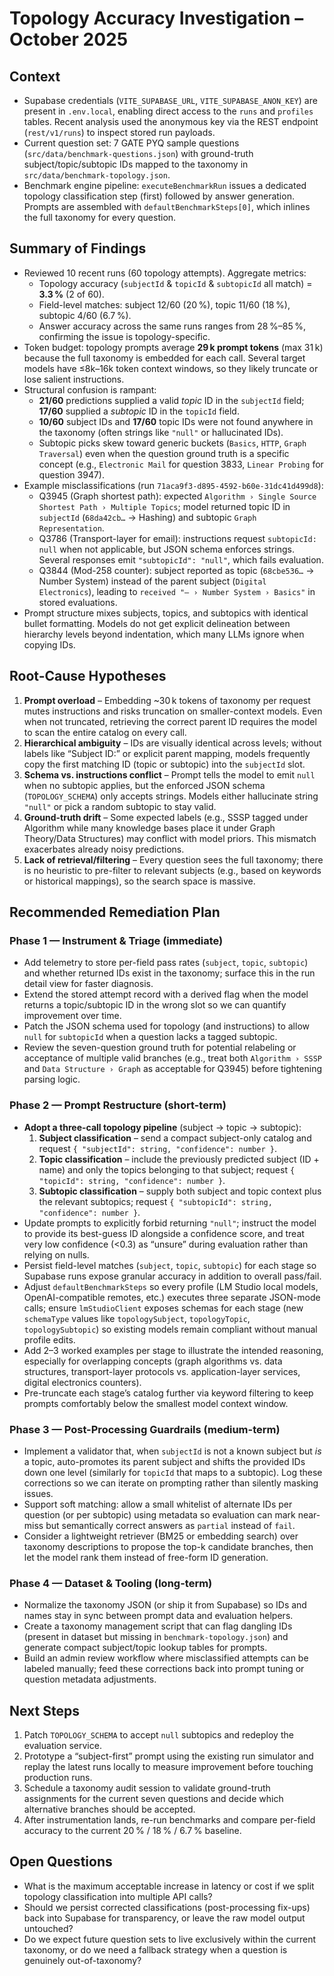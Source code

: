 # Topology Accuracy Investigation – October 2025

## Context
- Supabase credentials (`VITE_SUPABASE_URL`, `VITE_SUPABASE_ANON_KEY`) are present in `.env.local`, enabling direct access to the `runs` and `profiles` tables. Recent analysis used the anonymous key via the REST endpoint (`rest/v1/runs`) to inspect stored run payloads.
- Current question set: 7 GATE PYQ sample questions (`src/data/benchmark-questions.json`) with ground-truth subject/topic/subtopic IDs mapped to the taxonomy in `src/data/benchmark-topology.json`.
- Benchmark engine pipeline: `executeBenchmarkRun` issues a dedicated topology classification step (first) followed by answer generation. Prompts are assembled with `defaultBenchmarkSteps[0]`, which inlines the full taxonomy for every question.

## Summary of Findings
- Reviewed 10 recent runs (60 topology attempts). Aggregate metrics:
  - Topology accuracy (`subjectId` & `topicId` & `subtopicId` all match) = **3.3 %** (2 of 60).
  - Field-level matches: subject 12/60 (20 %), topic 11/60 (18 %), subtopic 4/60 (6.7 %).
  - Answer accuracy across the same runs ranges from 28 %–85 %, confirming the issue is topology-specific.
- Token budget: topology prompts average **29 k prompt tokens** (max 31 k) because the full taxonomy is embedded for each call. Several target models have ≤8k–16k token context windows, so they likely truncate or lose salient instructions.
- Structural confusion is rampant:
  - **21/60** predictions supplied a valid *topic* ID in the `subjectId` field; **17/60** supplied a *subtopic* ID in the `topicId` field.
  - **10/60** subject IDs and **17/60** topic IDs were not found anywhere in the taxonomy (often strings like `"null"` or hallucinated IDs).
  - Subtopic picks skew toward generic buckets (`Basics`, `HTTP`, `Graph Traversal`) even when the question ground truth is a specific concept (e.g., `Electronic Mail` for question 3833, `Linear Probing` for question 3947).
- Example misclassifications (run `71aca9f3-d895-4592-b60e-31dc41d499d8`):
  - Q3945 (Graph shortest path): expected `Algorithm › Single Source Shortest Path › Multiple Topics`; model returned topic ID in `subjectId` (`68da42cb…` → Hashing) and subtopic `Graph Representation`.
  - Q3786 (Transport-layer for email): instructions request `subtopicId: null` when not applicable, but JSON schema enforces strings. Several responses emit `"subtopicId": "null"`, which fails evaluation.
  - Q3844 (Mod-258 counter): subject reported as topic (`68cbe536…` → Number System) instead of the parent subject (`Digital Electronics`), leading to `received "— › Number System › Basics"` in stored evaluations.
- Prompt structure mixes subjects, topics, and subtopics with identical bullet formatting. Models do not get explicit delineation between hierarchy levels beyond indentation, which many LLMs ignore when copying IDs.

## Root-Cause Hypotheses
1. **Prompt overload** – Embedding ~30 k tokens of taxonomy per request mutes instructions and risks truncation on smaller-context models. Even when not truncated, retrieving the correct parent ID requires the model to scan the entire catalog on every call.
2. **Hierarchical ambiguity** – IDs are visually identical across levels; without labels like “Subject ID:” or explicit parent mapping, models frequently copy the first matching ID (topic or subtopic) into the `subjectId` slot.
3. **Schema vs. instructions conflict** – Prompt tells the model to emit `null` when no subtopic applies, but the enforced JSON schema (`TOPOLOGY_SCHEMA`) only accepts strings. Models either hallucinate string `"null"` or pick a random subtopic to stay valid.
4. **Ground-truth drift** – Some expected labels (e.g., SSSP tagged under Algorithm while many knowledge bases place it under Graph Theory/Data Structures) may conflict with model priors. This mismatch exacerbates already noisy predictions.
5. **Lack of retrieval/filtering** – Every question sees the full taxonomy; there is no heuristic to pre-filter to relevant subjects (e.g., based on keywords or historical mappings), so the search space is massive.

## Recommended Remediation Plan

### Phase 1 — Instrument & Triage (immediate)
- Add telemetry to store per-field pass rates (`subject`, `topic`, `subtopic`) and whether returned IDs exist in the taxonomy; surface this in the run detail view for faster diagnosis.
- Extend the stored attempt record with a derived flag when the model returns a topic/subtopic ID in the wrong slot so we can quantify improvement over time.
- Patch the JSON schema used for topology (and instructions) to allow `null` for `subtopicId` when a question lacks a tagged subtopic.
- Review the seven-question ground truth for potential relabeling or acceptance of multiple valid branches (e.g., treat both `Algorithm › SSSP` and `Data Structure › Graph` as acceptable for Q3945) before tightening parsing logic.

### Phase 2 — Prompt Restructure (short-term)
- **Adopt a three-call topology pipeline** (subject → topic → subtopic):
  1. **Subject classification** – send a compact subject-only catalog and request `{ "subjectId": string, "confidence": number }`.
  2. **Topic classification** – include the previously predicted subject (ID + name) and only the topics belonging to that subject; request `{ "topicId": string, "confidence": number }`.
  3. **Subtopic classification** – supply both subject and topic context plus the relevant subtopics; request `{ "subtopicId": string, "confidence": number }`.
- Update prompts to explicitly forbid returning `"null"`; instruct the model to provide its best-guess ID alongside a confidence score, and treat very low confidence (<0.3) as “unsure” during evaluation rather than relying on nulls.
- Persist field-level matches (`subject`, `topic`, `subtopic`) for each stage so Supabase runs expose granular accuracy in addition to overall pass/fail.
- Adjust `defaultBenchmarkSteps` so every profile (LM Studio local models, OpenAI-compatible remotes, etc.) executes three separate JSON-mode calls; ensure `lmStudioClient` exposes schemas for each stage (new `schemaType` values like `topologySubject`, `topologyTopic`, `topologySubtopic`) so existing models remain compliant without manual profile edits.
- Add 2–3 worked examples per stage to illustrate the intended reasoning, especially for overlapping concepts (graph algorithms vs. data structures, transport-layer protocols vs. application-layer services, digital electronics counters).
- Pre-truncate each stage’s catalog further via keyword filtering to keep prompts comfortably below the smallest model context window.

### Phase 3 — Post-Processing Guardrails (medium-term)
- Implement a validator that, when `subjectId` is not a known subject but *is* a topic, auto-promotes its parent subject and shifts the provided IDs down one level (similarly for `topicId` that maps to a subtopic). Log these corrections so we can iterate on prompting rather than silently masking issues.
- Support soft matching: allow a small whitelist of alternate IDs per question (or per subtopic) using metadata so evaluation can mark near-miss but semantically correct answers as `partial` instead of `fail`.
- Consider a lightweight retriever (BM25 or embedding search) over taxonomy descriptions to propose the top-k candidate branches, then let the model rank them instead of free-form ID generation.

### Phase 4 — Dataset & Tooling (long-term)
- Normalize the taxonomy JSON (or ship it from Supabase) so IDs and names stay in sync between prompt data and evaluation helpers.
- Create a taxonomy management script that can flag dangling IDs (present in dataset but missing in `benchmark-topology.json`) and generate compact subject/topic lookup tables for prompts.
- Build an admin review workflow where misclassified attempts can be labeled manually; feed these corrections back into prompt tuning or question metadata adjustments.

## Next Steps
1. Patch `TOPOLOGY_SCHEMA` to accept `null` subtopics and redeploy the evaluation service.
2. Prototype a “subject-first” prompt using the existing run simulator and replay the latest runs locally to measure improvement before touching production runs.
3. Schedule a taxonomy audit session to validate ground-truth assignments for the current seven questions and decide which alternative branches should be accepted.
4. After instrumentation lands, re-run benchmarks and compare per-field accuracy to the current 20 % / 18 % / 6.7 % baseline.

## Open Questions
- What is the maximum acceptable increase in latency or cost if we split topology classification into multiple API calls?
- Should we persist corrected classifications (post-processing fix-ups) back into Supabase for transparency, or leave the raw model output untouched?
- Do we expect future question sets to live exclusively within the current taxonomy, or do we need a fallback strategy when a question is genuinely out-of-taxonomy?
